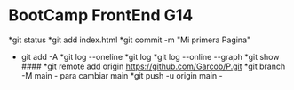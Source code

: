 # BootCamp FrontEnd G14

*git status 
*git add index.html
*git commit -m "Mi primera Pagina"
* git add -A
*git log --oneline
*git log
*git log --online --graph
*git show ####
*git remote add origin https://github.com/Garcob/P.git
*git branch -M main - para cambiar main
*git push -u origin main - 
